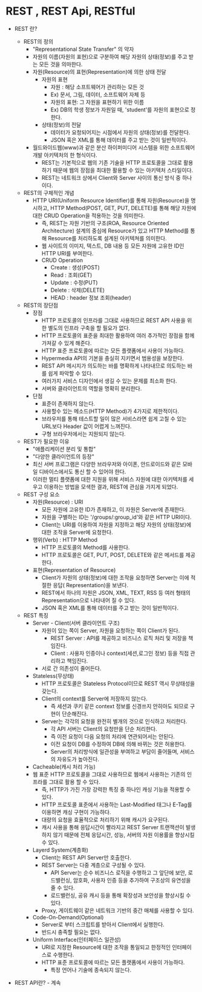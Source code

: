 # REST , REST Api, RESTful

* REST 란?

  - REST의 정의
    - "Representational State Transfer" 의 약자
    - 자원의 이름(자원의 표현)으로 구분하여 해당 자원의 상태(정보)를 주고 받는 모든 것을 의마한다.
    - 자원(Resource)의 표현(Representation)에 의한 상태 전달
      - 자원의 표현
        - 자원 : 해당 소프트웨어가 관리하는 모든 것 
        - Ex) 문서, 그림, 데이터, 소프트웨어 자체 등
        - 자원의 표현: 그 자원을 표현하기 위한 이름
        - Ex) DB의 학생 정보가 자원일 때,  'student'를 자원의 표현으로 정한다.
      - 상태(정보)의 전달
        - 데이터가 요청되어지는 시점에서 자원의 상태(정보)를 전달한다.
        -  JSON 혹은 XML를 통해 데이터를 주고 받는 것이 일반적이다.
    - 월드와이드웹(www)과 같은 분산 하이퍼미디어 시스템을 위한 소프트웨어 개발 아키텍처의 한 형식이다.
      - REST는 기본적으로 웹의 기존 기술을 HTTP 프로토콜을 그대로 활용하기 때문에 웹의 장점을 최대한 활용할 수 있는 아키텍처 스타일이다.
      - REST는 네트워크 상에서 Client와 Server 사이의 통신 방식 중 하나이다.
  - REST의 구체적인 개념
    - HTTP URI(Uniform Resource Identifier)를 통해 자원(Resource)을 명시하고, HTTP Method(POST, GET, PUT, DELETE)를 통해 해당 자원에 대한 CRUD Operation을 적용하는 것을 의미한다.
      - 즉, REST는 자원 기반의 구조(ROA, Resource Oriented Architecture) 설계의 중심에 Resource가 있고 HTTP Method를 통해 Resource를 처리하도록 설계된 아키텍쳐를 의미한다.
      - 웹 사이트의 이미지, 텍스트, DB 내용 등 모든 자원에 고유한 ID인 HTTP URI를 부여한다.
      - CRUD Operation
        - Create :  생성(POST)
        - Read : 조회(GET)
        - Update : 수정(PUT)
        - Delete : 삭제(DELETE)
        - HEAD : header 정보 조회(header)
  - REST의 장단점
    - 장점
      - HTTP 프로토콜의 인프라를 그대로 사용하므로 REST API 사용을 위한 별도의 인프라 구축을 할 필요가 없다.
      - HTTP 프로토콜의 표준을 최대한 활용하여 여러 추가적인 장점을 함께 가져갈 수 있게 해준다.
      - HTTP 표준 프로토콜에 따르는 모든 플랫폼에서 사용이 가능하다.
      - Hypermedia API의 기본을 충실히 지키면서 범용성을 보장한다.
      - REST API 메시지가 의도하는 바를 명확하게 나타내므로 의도하는 바를 쉽게 파악할 수 있다.
      - 여러가지 서비스 디자인에서 생길 수 있는 문제를 최소화 한다.
      - 서버와 클라이언트의 역할을 명확히 분리한다.
    - 단점
      - 표준이 존재하지 않는다.
      - 사용할수 있는 메소드(HTTP Method)가 4가지로 제한적이다.
      - 브라우저를 통해 테스트할 일이 많은 서비스라면 쉽게 고칠 수 있는 URL보다 Header 값이 어렵게 느껴진다.
      - 구형 브라우저에서는 지원되지 않는다.
  - REST가 필요한 이유
    - "애플리케이션 분리 및 통합"
    - "다양한 클라이언트의 등장"
    - 최신 서버 프로그램은 다양한 브라우저와 아이폰, 안드로이드와 같은 모바일 디바이스에서도 통신 할 수 있어야 한다.
    - 이러한 멀티 플랫폼에 대한 지원을 위해 서비스 자원에 대한 아키텍처를 세우고 이용하는 방법을 모색한 결과, REST에 관심을 가지게 되었다.
  - REST 구성 요소
    - 자원(Resource) : URI
      - 모든 자원에 고유한 ID가 존재하고, 이 자원은 Server에 존재한다.
      - 자원을 구별하는 ID는 '/groups/:group_id'와 같은 HTTP URI이다.
      - Client는 URI를 이용하여 자원을 지정하고 해당 자원의 상태(정보)에 대한 조작을 Server에 요청한다.
    - 행위(Verb) : HTTP Method
      - HTTP 프로토콜의 Method를 사용한다.
      - HTTP 프로토콜은 GET, PUT, POST, DELETE와 같은 메서드를 제공한다.
    - 표현(Representation of Resource)
      - Client가 자원의 상태(정보)에 대한 조작을 요청하면 Server는 이에 적절한 응답( Representation)을 보낸다.
      - REST에서 하나의 자원은 JSON, XML, TEXT, RSS 등 여러 형태의 Representation으로 나타내어 질 수 있다.
      - JSON 혹은 XML를 통해 데이터를 주고 받는 것이 일반적이다.
  - REST 특징
    - Server - Client(서버 클라이언트 구조)
      - 자원이 있는 쪽이 Server, 자원을 요청하는 쪽이 Client가 된다.
        - REST Server : API를 제공하고 비즈니스 로직 처리 및 저장을 책임진다.
        - Client : 사용자 인증이나 context(세션,로그인 정보) 등을 직접 관리하고 책임진다.
      - 서로 간 의존성이 줄어든다.
    - Stateless(무상태)
      - HTTP 프로토콜은 Stateless Protocol이므로 REST 역시 무상태성을 갖는다.
      - Client의 context를 Server에 저장하지 않는다.
        - 즉 세션과 쿠키 같은 context 정보를 신경쓰지 안히아도 되므로 구현이 단순해진다.
      - Server는 각각의 요청을 완전히 별개의 것으로 인식하고 처리한다.
        - 각 API 서버는 Client의 요청만을 단순 처리한다.
        - 즉 이전 요청이 다음 요청의 처리에 연관되어서는 안된다.
        - 이전 요청이 DB를 수정하여  DB에 의해 바뀌는 것은 허용한다.
        - Server의 처리방식에 일관성을 부여하고 부담이 줄어들며, 서비스의 자유도가 높아진다.
    - Cacheable(캐시 처리 가능)
    - 웹 표준 HTTP 프로토콜을 그대로 사용하므로 웹에서 사용하는 기존의 인프라를 그대로 활용 할 수 있다.
        - 즉, HTTP가 가진 가장 강력한 특징 중 하나인 캐싱 기능을 적용할 수 있다.
        - HTTP 프로토콜 표준에서 사용하는 Last-Modified 태그나 E-Tag를 이용하면 캐싱 구현이 가능하다.
      - 대량의 요청을 효율적으로 처리하기 위해 캐시가 요구된다.
      - 캐시 사용을 통해 응답시간이 빨라지고 REST Server 트랜잭션이 발생하지 않기 때문에 전체 응답시간, 성능, 서버의 자원 이용률을 향상시킬 수 있다.
    - Layerd System(계층화)
      - Client는 REST API Server만 호출한다.
      - REST Server는 다중 계층으로 구성될 수 있다.
        - API Server는 순수 비즈니스 로직을 수행하고 그 앞단에 보안, 로드밸런싱, 암호화, 사용자 인증 등을 추가하여 구조상의 유연성을 줄 수 있다.
        - 로드밸런싱, 공유 캐시 등을 통해 확장성과 보안성을 향상시킬 수 있다.
      - Proxy, 게이트웨이 같은 네트워크 기반의 중간 매체를 사용할 수 있다.
    - Code-On-Demand(Optional)
      - Server로 부터 스크립트를 받아서 Client에서 실행한다.
      - 반드시 충족할 필요는 없다.
    - Uniform Interface(인터페이스 일관성)
      - URI로 지정한 Resource에 대한 조작을 통일되고 한정적인 인터페이스로 수행한다.
      - HTTP 표준 프로토콜에 따르는 모든 플랫폼에서 사용이 가능하다.
        - 특정 언어나 기술에 종속되지 않는다.
  
  
  
  
  
* REST API란? - 계속